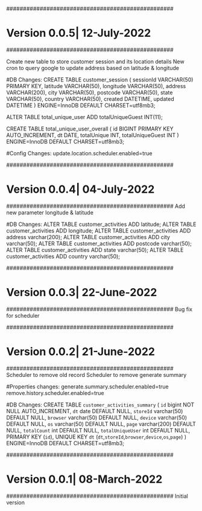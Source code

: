 ##################################################
# Version 0.0.5| 12-July-2022
##################################################

Create new table to store customer session and its location details
New cron to query google to update address based on latitude & longitude

#DB Changes:
CREATE TABLE customer_session (
sessionId VARCHAR(50) PRIMARY KEY,
latitude VARCHAR(50),
longitude VARCHAR(50),
address VARCHAR(200),
city VARCHAR(50),
postcode VARCHAR(50),
state VARCHAR(50),
country VARCHAR(50),
created DATETIME,
updated DATETIME
) ENGINE=InnoDB DEFAULT CHARSET=utf8mb3;

ALTER TABLE total_unique_user ADD totalUniqueGuest INT(11);

CREATE TABLE total_unique_user_overall (
id BIGINT PRIMARY  KEY AUTO_INCREMENT,
dt DATE,
totalUnique INT,
totalUniqueGuest INT
) ENGINE=InnoDB DEFAULT CHARSET=utf8mb3;


#Config Changes:
update.location.scheduler.enabled=true


##################################################
# Version 0.0.4| 04-July-2022
##################################################
Add new parameter longitude & latitude

#DB Changes:
ALTER TABLE customer_activities ADD latitude;
ALTER TABLE customer_activities ADD longitude;
ALTER TABLE customer_activities ADD address  varchar(200);
ALTER TABLE customer_activities ADD city  varchar(50);
ALTER TABLE customer_activities ADD postcode  varchar(50);
ALTER TABLE customer_activities ADD state varchar(50);
ALTER TABLE customer_activities ADD country varchar(50);


##################################################
# Version 0.0.3| 22-June-2022
##################################################
Bug fix for scheduler


##################################################
# Version 0.0.2| 21-June-2022
##################################################
Scheduler to remove old record
Scheduler to remove generate summary

#Properties changes:
generate.summary.scheduler.enabled=true
remove.history.scheduler.enabled=true

#DB Changes:
CREATE TABLE `customer_activities_summary` (
  `id` bigint NOT NULL AUTO_INCREMENT,
  `dt` date DEFAULT NULL,
  `storeId` varchar(50) DEFAULT NULL,
  `browser` varchar(50) DEFAULT NULL,
  `device` varchar(50) DEFAULT NULL,
  `os` varchar(50) DEFAULT NULL,
  `page` varchar(200) DEFAULT NULL,
  `totalCount` int DEFAULT NULL,
  `totalUniqueUser` int DEFAULT NULL,
  PRIMARY KEY (`id`),
  UNIQUE KEY `dt` (`dt`,`storeId`,`browser`,`device`,`os`,`page`)
) ENGINE=InnoDB DEFAULT CHARSET=utf8mb3;


##################################################
# Version 0.0.1| 08-March-2022
##################################################
Initial version